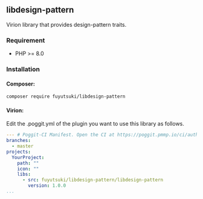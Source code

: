 ## libdesign-pattern

Virion library that provides design-pattern traits.

### Requirement

- PHP >= 8.0

### Installation

#### Composer:

```bash
composer require fuyutsuki/libdesign-pattern
```

#### Virion:

Edit the .poggit.yml of the plugin you want to use this library as follows.

```yml
--- # Poggit-CI Manifest. Open the CI at https://poggit.pmmp.io/ci/author/YourProject
branches:
  - master
projects:
  YourProject:
    path: ""
    icon: ""
    libs:
      - src: fuyutsuki/libdesign-pattern/libdesign-pattern
        version: 1.0.0
...
```